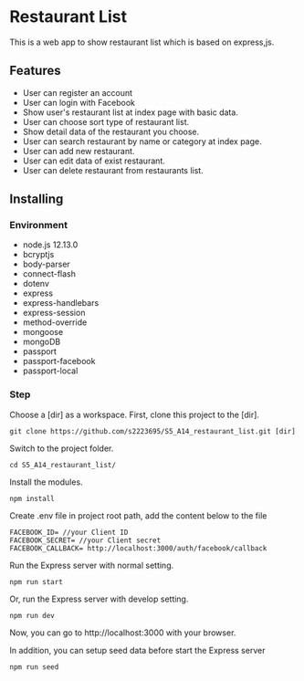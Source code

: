 # Restaurant List
This is a web app to show restaurant list which is based on express,js.

## Features
+ User can register an account
+ User can login with Facebook
+ Show user's restaurant list at index page with basic data.
+ User can choose sort type of restaurant list.
+ Show detail data of the restaurant you choose.
+ User can search restaurant by name or category at index page.
+ User can add new restaurant.
+ User can edit data of exist restaurant.
+ User can delete restaurant from restaurants list.

## Installing
### Environment
+ node.js 12.13.0
+ bcryptjs
+ body-parser
+ connect-flash
+ dotenv
+ express
+ express-handlebars
+ express-session
+ method-override
+ mongoose
+ mongoDB
+ passport
+ passport-facebook
+ passport-local

### Step
Choose a [dir] as a workspace.
First, clone this project to the [dir].
```
git clone https://github.com/s2223695/S5_A14_restaurant_list.git [dir]
```
Switch to the project folder.
```
cd S5_A14_restaurant_list/
```
Install the modules.
```
npm install
```
Create .env file in project root path, add the content below to the file
```
FACEBOOK_ID= //your Client ID
FACEBOOK_SECRET= //your Client secret
FACEBOOK_CALLBACK= http://localhost:3000/auth/facebook/callback
```
Run the Express server with normal setting.
```
npm run start
```
Or, run the Express server with develop setting.
```
npm run dev
```
Now, you can go to http://localhost:3000 with your browser.

In addition, you can setup seed data before start the Express server
```
npm run seed
```